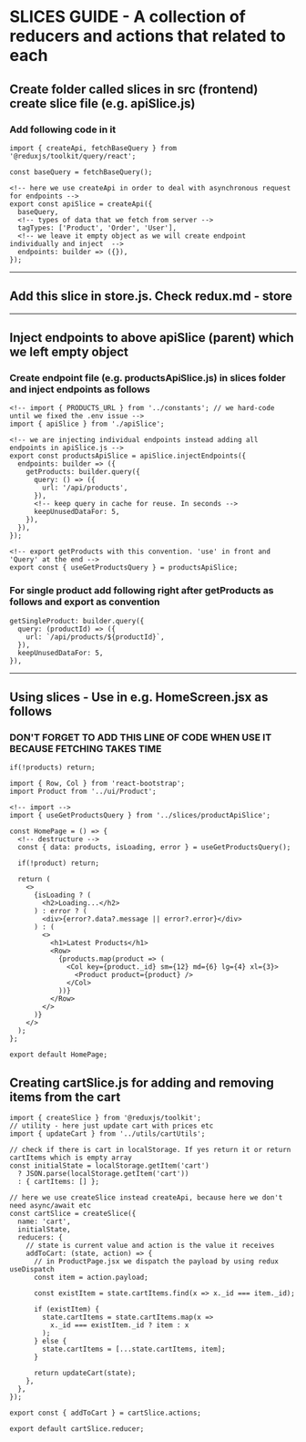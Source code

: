 # SLICES GUIDE - A collection of reducers and actions that related to each 

## Create folder called slices in src (frontend) create slice file (e.g. apiSlice.js)

### Add following code in it
```
import { createApi, fetchBaseQuery } from '@reduxjs/toolkit/query/react';

const baseQuery = fetchBaseQuery();

<!-- here we use createApi in order to deal with asynchronous request for endpoints -->
export const apiSlice = createApi({
  baseQuery,
  <!-- types of data that we fetch from server -->
  tagTypes: ['Product', 'Order', 'User'],
  <!-- we leave it empty object as we will create endpoint individually and inject  -->
  endpoints: builder => ({}),
});
```

---

## Add this slice in store.js. Check redux.md - store

---

## Inject endpoints to above apiSlice (parent) which we left empty object

### Create endpoint file (e.g. productsApiSlice.js) in slices folder and inject endpoints as follows
```
<!-- import { PRODUCTS_URL } from '../constants'; // we hard-code until we fixed the .env issue -->
import { apiSlice } from './apiSlice';

<!-- we are injecting individual endpoints instead adding all endpoints in apiSlice.js -->
export const productsApiSlice = apiSlice.injectEndpoints({
  endpoints: builder => ({
    getProducts: builder.query({
      query: () => ({
        url: '/api/products',
      }),
      <!-- keep query in cache for reuse. In seconds -->
      keepUnusedDataFor: 5,
    }),
  }),
});

<!-- export getProducts with this convention. 'use' in front and 'Query' at the end -->
export const { useGetProductsQuery } = productsApiSlice;

```

### For single product add following right after getProducts as follows and export as convention
```
getSingleProduct: builder.query({
  query: (productId) => ({
    url: `/api/products/${productId}`,
  }),
  keepUnusedDataFor: 5,
}),
```

---

## Using slices - Use in e.g. HomeScreen.jsx as follows

### DON'T FORGET TO ADD THIS LINE OF CODE WHEN USE IT BECAUSE FETCHING TAKES TIME
```
if(!products) return;
```

```
import { Row, Col } from 'react-bootstrap';
import Product from '../ui/Product';

<!-- import -->
import { useGetProductsQuery } from '../slices/productApiSlice';

const HomePage = () => {
  <!-- destructure -->
  const { data: products, isLoading, error } = useGetProductsQuery();

  if(!product) return;

  return (
    <>
      {isLoading ? (
        <h2>Loading...</h2>
      ) : error ? (
        <div>{error?.data?.message || error?.error}</div>
      ) : (
        <>
          <h1>Latest Products</h1>
          <Row>
            {products.map(product => (
              <Col key={product._id} sm={12} md={6} lg={4} xl={3}>
                <Product product={product} />
              </Col>
            ))}
          </Row>
        </>
      )}
    </>
  );
};

export default HomePage;
```

## Creating cartSlice.js for adding and removing items from the cart
```
import { createSlice } from '@reduxjs/toolkit';
// utility - here just update cart with prices etc
import { updateCart } from '../utils/cartUtils';

// check if there is cart in localStorage. If yes return it or return cartItems which is empty array
const initialState = localStorage.getItem('cart')
  ? JSON.parse(localStorage.getItem('cart'))
  : { cartItems: [] };

// here we use createSlice instead createApi, because here we don't need async/await etc
const cartSlice = createSlice({
  name: 'cart',
  initialState,
  reducers: {
    // state is current value and action is the value it receives
    addToCart: (state, action) => {
      // in ProductPage.jsx we dispatch the payload by using redux useDispatch
      const item = action.payload;

      const existItem = state.cartItems.find(x => x._id === item._id);

      if (existItem) {
        state.cartItems = state.cartItems.map(x =>
          x._id === existItem._id ? item : x
        );
      } else {
        state.cartItems = [...state.cartItems, item];
      }

      return updateCart(state);
    },
  },
});

export const { addToCart } = cartSlice.actions;

export default cartSlice.reducer;

```